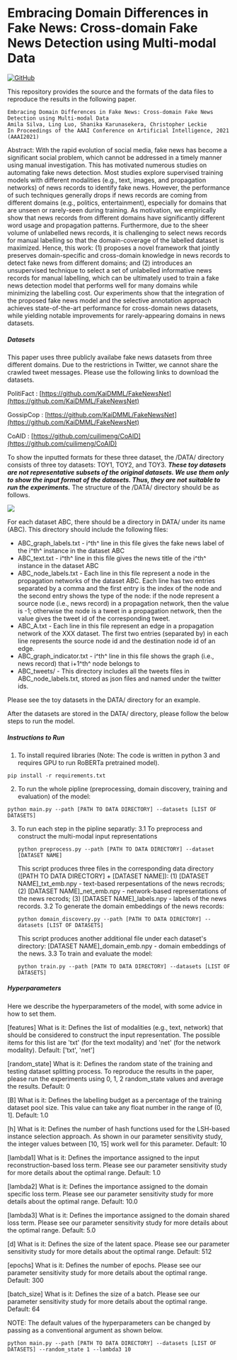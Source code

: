 # Embracing Domain Differences in Fake News: Cross-domain Fake News Detection using Multi-modal Data
[![GitHub](https://img.shields.io/github/license/amilasilva92/multilingual-communities-by-code-switching?style=plastic)](https://opensource.org/licenses/MIT)

This repository provides the source and the formats of the data files to reproduce the results in the following paper.

```
Embracing Domain Differences in Fake News: Cross-domain Fake News Detection using Multi-modal Data
Amila Silva, Ling Luo, Shanika Karunasekera, Christopher Leckie
In Proceedings of the AAAI Conference on Artificial Intelligence, 2021 (AAAI2021)
```

Abstract: With the rapid evolution of social media, fake news has become a significant social problem, which cannot be addressed in a timely manner using manual investigation. This has motivated numerous studies on automating fake news detection. Most studies explore supervised training models with different modalities (e.g., text, images, and propagation networks) of news records to identify fake news. However, the performance of such techniques generally drops if news records are coming from different domains (e.g., politics, entertainment), especially for domains that are unseen or rarely-seen during training. As motivation, we empirically show that news records from different domains have significantly different word usage and propagation patterns. Furthermore, due to the sheer volume of unlabelled news records, it is challenging to select news records for manual labelling so that the domain-coverage of the labelled dataset is maximized. Hence, this work: (1) proposes a novel framework that jointly preserves domain-specific and cross-domain knowledge in news records to detect fake news from different domains; and (2) introduces an unsupervised technique to select a set of unlabelled informative news records for manual labelling, which can be ultimately used to train a fake news detection model that performs well for many domains while minimizing the labelling cost. Our experiments show that the integration of the proposed fake news model and the selective annotation approach achieves state-of-the-art performance for cross-domain news datasets, while yielding notable improvements for rarely-appearing domains in news datasets.

##### Datasets 
This paper uses three publicly availabe fake news datasets from three different domains. Due to the restrictions in Twitter, we cannot share the crawled tweet messages. Please use the following links to download the datasets.

PolitiFact :
[https://github.com/KaiDMML/FakeNewsNet](https://github.com/KaiDMML/FakeNewsNet)

GossipCop :
[https://github.com/KaiDMML/FakeNewsNet](https://github.com/KaiDMML/FakeNewsNet)

CoAID :
[https://github.com/cuilimeng/CoAID](https://github.com/cuilimeng/CoAID)

To show the inputted formats for these three dataset, the /DATA/ directory consists of three toy datasets: TOY1, TOY2, and TOY3. ***These toy datasets are not representative subsets of the original datasets. We use them only to show the input format of the datasets. Thus, they are not suitable to run the experiments.*** The structure of the /DATA/ directory should be as follows.


![](https://i.imgur.com/iHj3PIj.png)

For each dataset ABC, there should be a directory in DATA/ under its name (ABC). This directory should include the following files:
* ABC_graph_labels.txt - i^th^ line in this file gives the fake news label of the i^th^ instance in the dataset ABC 
* ABC_text.txt - i^th^ line in this file gives the news title of the i^th^ instance in the dataset ABC
* ABC_node_labels.txt - Each line in this file represent a node in the propagation networks of the dataset ABC. Each line has two entries separated by a comma and the first entry is the index of the node and the second entry shows the type of the node: if the node represent a source node (i.e., news record) in a propagation network, then the value is -1; otherwise the node is a tweet in a propagation network,  then the value gives the tweet id of the corresponding tweet. 
* ABC_A.txt - Each line in this file represent an edge in a propagation network of the XXX dataset. The first two entries (separated by) in each line represents the source node id and the destination node id of an edge.
* ABC_graph_indicator.txt - i^th^ line in this file shows the graph (i.e., news record) that i+1^th^ node belongs to 
* ABC_tweets/ - This directory includes all the tweets files in ABC_node_labels.txt, stored as json files and named under the twitter ids.
 
Please see the toy datasets in the DATA/ directory for an example.

After the datasets are stored in the DATA/ directory, please follow the below steps to run the model. 

##### Instructions to Run 
1. To install required libraries (Note: The code is written in python 3 and requires GPU to run RoBERTa pretrained model).
```shell=
pip install -r requirements.txt
```

2. To run the whole pipline (preprocessing, domain discovery, training and evaluation) of the model:
```shell=
python main.py --path [PATH TO DATA DIRECTORY] --datasets [LIST OF DATASETS]
```

3. To run each step in the pipline separatly:
    3.1 To preprocess and construct the multi-modal input representations
    ```shell=
    python preprocess.py --path [PATH TO DATA DIRECTORY] --dataset [DATASET NAME]
    ```
    This script produces three files in the corresponding data directory ([PATH TO DATA DIRECTORY] + [DATASET NAME]): (1) [DATASET NAME]_txt_emb.npy - text-based rerpesentations of the news recrods; (2) [DATASET NAME]_net_emb.npy - network-based representations of the news recrods; (3) [DATASET NAME]_labels.npy - labels of the news records.
    3.2 To generate the domain embeddings of the news records:
    ```shell
    python domain_discovery.py --path [PATH TO DATA DIRECTORY] --datasets [LIST OF DATASETS]
    ```
    This script produces another additional file under each dataset's directory: [DATASET NAME]_domain_emb.npy - domain embeddings of the news.
    3.3 To train and evaluate the model:
    ```shell=
    python train.py --path [PATH TO DATA DIRECTORY] --datasets [LIST OF DATASETS]
    ```
    
##### Hyperparameters
Here we describe the hyperparameters of the model, with some advice in how to set them.

[features] 
What is it: Defines the list of modalities (e.g., text, network) that should be considered to construct the input representation. The possible items for this list are 'txt' (for the text modality) and 'net' (for the network modality).
Default: ['txt', 'net']

[random_state]
What is it: Defines the random state of the training and testing dataset splitting process. To reproduce the results in the paper, please run the experiments using 0, 1, 2 random_state values and average the results.
Default: 0 

[B]
What is it: Defines the labelling budget as a percentage of the training dataset pool size. This value can take any float number in the range of (0, 1].
Default: 1.0


[h]
What is it: Defines the number of hash functions used for the LSH-based instance selection approach. As shown in our parameter sensitivity study, the integer values between [10, 15] work well for this parameter. 
Default: 10

[lambda1]
What is it: Defines the importance assigned to the input reconstruction-based loss term. Please see our parameter sensitivity study for more details about the optimal range.
Default: 1.0

[lambda2]
What is it: Defines the importance assigned to the domain specific loss term. Please see our parameter sensitivity study for more details about the optimal range.
Default: 10.0

[lambda3]
What is it: Defines the importance assigned to the domain shared loss term. Please see our parameter sensitivity study for more details about the optimal range.
Default: 5.0

[d]
What is it: Defines the size of the latent space. Please see our parameter sensitivity study for more details about the optimal range.
Default: 512

[epochs]
What is it: Defines the number of epochs. Please see our parameter sensitivity study for more details about the optimal range.
Default: 300

[batch_size]
What is it: Defines the size of a batch. Please see our parameter sensitivity study for more details about the optimal range.
Default: 64
    
NOTE: The default values of the hyperparameters can be changed by passing as a conventional argument as shown below.
```shell=
python main.py --path [PATH TO DATA DIRECTORY] --datasets [LIST OF DATASETS] --random_state 1 --lambda3 10
```


